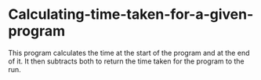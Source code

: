 # Calculating-time-taken-for-a-given-program
This program calculates the time at the start of the program and at the end of it. It then subtracts both to return the time taken for the program to the run. 
